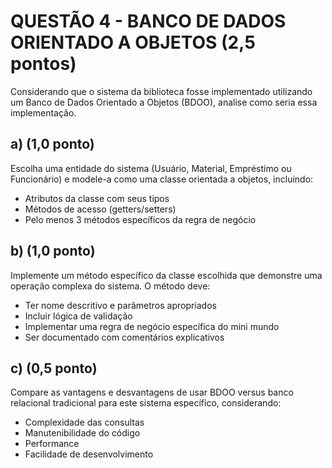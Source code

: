 # QUESTÃO 4 - BANCO DE DADOS ORIENTADO A OBJETOS (2,5 pontos)

Considerando que o sistema da biblioteca fosse implementado utilizando um Banco de Dados Orientado a Objetos (BDOO), analise como seria essa implementação.

## a) (1,0 ponto)

Escolha uma entidade do sistema (Usuário, Material, Empréstimo ou Funcionário) e modele-a como uma classe orientada a objetos, incluindo:
- Atributos da classe com seus tipos
- Métodos de acesso (getters/setters)
- Pelo menos 3 métodos específicos da regra de negócio

## b) (1,0 ponto)

Implemente um método específico da classe escolhida que demonstre uma operação complexa do sistema. O método deve:
- Ter nome descritivo e parâmetros apropriados
- Incluir lógica de validação
- Implementar uma regra de negócio específica do mini mundo
- Ser documentado com comentários explicativos

## c) (0,5 ponto)

Compare as vantagens e desvantagens de usar BDOO versus banco relacional tradicional para este sistema específico, considerando:
- Complexidade das consultas
- Manutenibilidade do código
- Performance
- Facilidade de desenvolvimento
